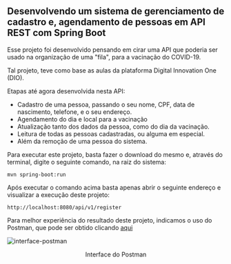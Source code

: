 <h2>Desenvolvendo um sistema de gerenciamento de cadastro e, agendamento de pessoas em API REST com Spring Boot</h2>

Esse projeto foi desenvolvido pensando em cirar uma API que poderia ser usado na organização de uma "fila", para a vacinação do COVID-19.

Tal projeto, teve como base as aulas da plataforma Digital Innovation One (DIO).

Etapas até agora desenvolvida nesta API: 

* Cadastro de uma pessoa, passando o seu nome, CPF, data de nascimento, telefone, e o seu endereço.
* Agendamento do dia e local para a vacinação
* Atualização tanto dos dados da pessoa, como do dia da vacinação.
* Leitura de todas as pessoas cadastradas, ou alguma em especial.
* Além da remoção de uma pessoa do sistema.

Para executar este projeto, basta fazer o download do mesmo e, através do terminal, digite o seguinte comando, na raiz do sistema:

```shell script
mvn spring-boot:run
```

Após executar o comando acima basta apenas abrir o seguinte endereço e visualizar a execução deste projeto:

```
http://localhost:8080/api/v1/register
```

Para melhor experiência do resultado deste projeto, indicamos o uso do Postman, que pode ser obtido clicando [aqui](https://www.postman.com/)

![interface-postman](https://user-images.githubusercontent.com/68514742/127887129-6ccb5d47-9be8-4d26-8594-531272bb770d.jpg)
<p align="center">Interface do Postman</p>
